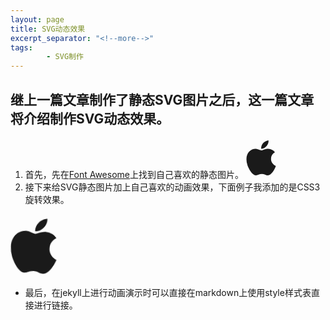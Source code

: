 ```yaml
---
layout: page
title: SVG动态效果
excerpt_separator: "<!--more-->"
tags:
        - SVG制作
---
```

## 继上一篇文章制作了静态SVG图片之后，这一篇文章将介绍制作SVG动态效果。
<!--more-->
1. 首先，先在[Font Awesome](https://fontawesome.com/)上找到自己喜欢的静态图片。
<svg width="10%" height="10%" class="apple" focusable="false" data-prefix="fab" data-icon="apple" class="svg-inline--fa fa-apple fa-w-12" role="img" xmlns="http://www.w3.org/2000/svg" viewBox="0 0 384 512"><path fill="currentColor" d="M318.7 268.7c-.2-36.7 16.4-64.4 50-84.8-18.8-26.9-47.2-41.7-84.7-44.6-35.5-2.8-74.3 20.7-88.5 20.7-15 0-49.4-19.7-76.4-19.7C63.3 141.2 4 184.8 4 273.5q0 39.3 14.4 81.2c12.8 36.7 59 126.7 107.2 125.2 25.2-.6 43-17.9 75.8-17.9 31.8 0 48.3 17.9 76.4 17.9 48.6-.7 90.4-82.5 102.6-119.3-65.2-30.7-61.7-90-61.7-91.9zm-56.6-164.2c27.3-32.4 24.8-61.9 24-72.5-24.1 1.4-52 16.4-67.9 34.9-17.5 19.8-27.8 44.3-25.6 71.9 26.1 2 49.9-11.4 69.5-34.3z"></path></svg> 
2. 接下来给SVG静态图片加上自己喜欢的动画效果，下面例子我添加的是CSS3旋转效果。
<style type="text/css">
 .apple1
 {
 	
 animation: rotate 5s infinite;
 animation-timing-function:linear;
}


@keyframes rotate{
0% { transform:rotate(0deg);}

100% { transform : rotate(360deg)}
}  
}

</style>

<svg width="15%" height="15%" class="apple1" focusable="false" data-prefix="fab" data-icon="apple1" class="svg-inline--fa fa-apple fa-w-12" role="img" xmlns="http://www.w3.org/2000/svg" viewBox="0 0 384 512"><path fill="currentColor" d="M318.7 268.7c-.2-36.7 16.4-64.4 50-84.8-18.8-26.9-47.2-41.7-84.7-44.6-35.5-2.8-74.3 20.7-88.5 20.7-15 0-49.4-19.7-76.4-19.7C63.3 141.2 4 184.8 4 273.5q0 39.3 14.4 81.2c12.8 36.7 59 126.7 107.2 125.2 25.2-.6 43-17.9 75.8-17.9 31.8 0 48.3 17.9 76.4 17.9 48.6-.7 90.4-82.5 102.6-119.3-65.2-30.7-61.7-90-61.7-91.9zm-56.6-164.2c27.3-32.4 24.8-61.9 24-72.5-24.1 1.4-52 16.4-67.9 34.9-17.5 19.8-27.8 44.3-25.6 71.9 26.1 2 49.9-11.4 69.5-34.3z"></path></svg> 
- 最后，在jekyll上进行动画演示时可以直接在markdown上使用style样式表直接进行链接。
